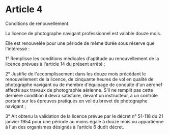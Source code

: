 # Article 4

Conditions de renouvellement.

La licence de photographe navigant professionnel est valable douze mois.

Elle est renouvelée pour une période de même durée sous réserve que l'intéressé :

1° Remplisse les conditions médicales d'aptitude au renouvellement de la licence prévues à l'article 14 du présent arrêté ;

2° Justifie de l'accomplissement dans les douze mois précédant le renouvellement de la licence, de cinquante heures de vol en qualité de photographe navigant ou de membre d'équipage de conduite d'un aéronef affecté aux travaux de photographie aérienne. S'il ne remplit pas cette dernière condition il devra satisfaire, devant un instructeur, à un contrôle portant sur les épreuves pratiques en vol du brevet de photographe navigant ;

3° Ait obtenu la validation de la licence prévue par le décret n° 51-118 du 21 janvier 1954 pour une période au moins égale à douze mois ou appartienne à l'un des organismes désignés à l'article 6 dudit décret.
